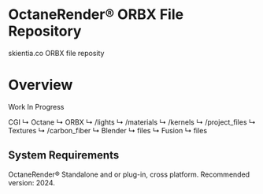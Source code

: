 # OctaneRender® ORBX File Repository

skientia.co ORBX file reposity

# Overview

Work In Progress

CGI
  ↳ Octane
    ↳ ORBX
        ↳ /lights
        ↳ /materials
        ↳ /kernels
        ↳ /project_files
  ↳ Textures
      ↳ /carbon_fiber
  ↳ Blender
    ↳ files
  ↳ Fusion
    ↳ files


## System Requirements

OctaneRender® Standalone and or plug-in, cross platform.
Recommended version: 2024.
